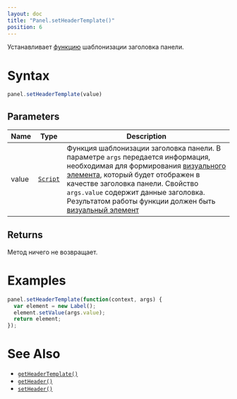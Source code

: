 ```yaml
---
layout: doc
title: "Panel.setHeaderTemplate()"
position: 6
---
```


Устанавливает [функцию](../../../Core/Script/) шаблонизации заголовка панели.

# Syntax

```js
panel.setHeaderTemplate(value)
```

## Parameters

|Name|Type|Description|
|----|----|-----------|
|value|[`Script`](../../../Core/Script/)|Функция шаблонизации заголовка панели. В параметре `args` передается информация, необходимая для формирования [визуального элемента](../../../Core/Elements/Element/), который будет отображен в качестве заголовка панели. Свойство `args.value` содержит данные заголовка. Результатом работы функции должен быть [визуальный элемент](../../../Core/Elements/Element/)|

## Returns

Метод ничего не возвращает.

# Examples

```js
panel.setHeaderTemplate(function(context, args) {
  var element = new Label();
  element.setValue(args.value);
  return element;
});
```

# See Also

* [`getHeaderTemplate()`](../Panel.getHeaderTemplate/)
* [`getHeader()`](../Panel.getHeader/)
* [`setHeader()`](../Panel.setHeader/)

